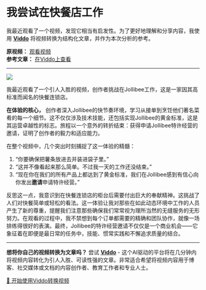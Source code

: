 # 我尝试在快餐店工作

我最近观看了一个视频，发现它相当有启发性。为了更好地理解和分享内容，我使用 **[Viddo](https://viddo.pro/)** 将视频转换为结构化文章，并作为本次分析的参考。

**原视频：** [观看视频](https://www.youtube.com/watch?v=LjSIZeM1cCo)  
**参考文章：** [在Viddo上查看](https://viddo.pro/zh/video-result/b3f768b6-123e-469e-8956-bc8d0082915e)

---

![](https://img.youtube.com/vi/LjSIZeM1cCo/0.jpg)

我最近观看了一个引人入胜的视频，创作者挑战在Jollibee工作，这是一家因其高标准而闻名的快餐连锁店。

**在体验的核心，** 创作者深入Jollibee的快节奏环境，学习从接单到烹饪他们著名菜肴的每一个细节。这不仅仅涉及技术技能，还包括实现Jollibee的黄金标准，这是其运营卓越性的标志。旅程以一个意外的转折结束：获得申请Jollibee特许经营的邀请，证明了创作者的毅力和适应能力。

在整个视频中，几个突出时刻捕捉了这一体验的精髓：
1. “你要确保把薯条放进去并装进袋子里。”
2. “这并不像看起来那么简单。不过我一天的工作还没结束。”
3. “现在你在我们的所有产品上都达到了黄金标准，我们在Jollibee感到有信心向你发出**邀请**申请特许经营。”

反思这一点，我意识到在快餐连锁店的柜台后需要付出巨大的奉献精神。这挑战了人们对快餐简单或轻松的看法。这一体验让我对那些在如此动态环境中工作的人员产生了新的尊重，提醒我们注意那些确保我们常常视为理所当然的无缝服务的无形努力。在观看的过程中，我不禁想到每个订单都需要的精确和团队协作，就像一场排练得很好的表演。最终，Jollibee的特许经营邀请不仅仅是一个商业机会——它象征着在即便是最日常的任务中，技能、惯常实践和不懈追求质量的结合。

---

**想将你自己的视频转换为文章吗？** 尝试 **[Viddo](https://viddo.pro/)** - 这个AI驱动的平台将在几分钟内将视频内容转化为引人入胜、可读性强的文章。非常适合希望将视频内容用于博客、社交媒体或文档的内容创作者、教育工作者和专业人士。

[🚀 开始使用Viddo转换视频](https://viddo.pro/)